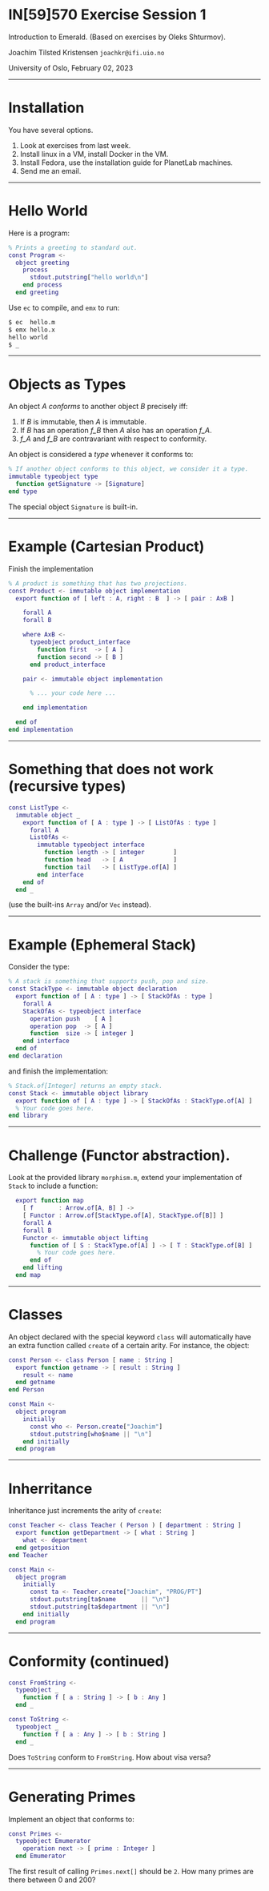 
# IN[59]570 Exercise Session 1

Introduction to Emerald.
(Based on exercises by Oleks Shturmov).

Joachim Tilsted Kristensen
`joachkr@ifi.uio.no`

University of Oslo,
February 02, 2023

---

# Installation

You have several options.

1. Look at exercises from last week.
2. Install linux in a VM, install Docker in the VM.
3. Install Fedora, use the installation guide for PlanetLab machines.
4. Send me an email.

---

# Hello World

Here is a program:

```matlab
% Prints a greeting to standard out.
const Program <-
  object greeting
    process
      stdout.putstring["hello world\n"]
    end process
  end greeting
```

Use `ec` to compile, and `emx` to run:

```bash
$ ec  hello.m
$ emx hello.x
hello world
$ _
```

---

# Objects as Types

An object *A* _conforms_ to another object *B* precisely iff:
1. If *B* is immutable, then *A* is immutable.
2. If *B* has an operation *f_B* then *A* also has an operation *f_A*.
3. *f_A* and *f_B* are contravariant with respect to conformity.

An object is considered a _type_ whenever it conforms to:

```matlab
% If another object conforms to this object, we consider it a type.
immutable typeobject type
  function getSignature -> [Signature]
end type
```

The special object `Signature` is built-in.

---

# Example (Cartesian Product)

Finish the implementation

```matlab
% A product is something that has two projections.
const Product <- immutable object implementation
  export function of [ left : A, right : B  ] -> [ pair : AxB ]

    forall A
    forall B

    where AxB <-
      typeobject product_interface
        function first  -> [ A ]
        function second -> [ B ]
      end product_interface

    pair <- immutable object implementation

      % ... your code here ...

    end implementation

  end of
end implementation
```

---

# Something that does not work (recursive types)

```matlab
const ListType <-
  immutable object _
    export function of [ A : type ] -> [ ListOfAs : type ]
      forall A
      ListOfAs <-
        immutable typeobject interface
          function length -> [ integer        ]
          function head   -> [ A              ]
          function tail   -> [ ListType.of[A] ]
        end interface
    end of
  end _
```

(use the built-ins `Array` and/or `Vec` instead).

---

# Example (Ephemeral Stack)

Consider the type:

```matlab
% A stack is something that supports push, pop and size.
const StackType <- immutable object declaration
  export function of [ A : type ] -> [ StackOfAs : type ]
    forall A
    StackOfAs <- typeobject interface
      operation push    [ A ]
      operation pop  -> [ A ]
      function  size -> [ integer ]
    end interface
  end of
end declaration
```

and finish the implementation:

```matlab
% Stack.of[Integer] returns an empty stack.
const Stack <- immutable object library
  export function of [ A : type ] -> [ StackOfAs : StackType.of[A] ]
  % Your code goes here.
end library
```

---

# Challenge (Functor abstraction).

Look at the provided library `morphism.m`, extend your implementation of
`Stack` to include a function:

```matlab
  export function map
    [ f       : Arrow.of[A, B] ] ->
    [ Functor : Arrow.of[StackType.of[A], StackType.of[B]] ]
    forall A
    forall B
    Functor <- immutable object lifting
      function of [ S : StackType.of[A] ] -> [ T : StackType.of[B] ]
        % Your code goes here.
      end of
    end lifting
  end map
```

---

# Classes

An object declared with the special keyword `class` will automatically have
an extra function called `create` of a certain arity. For instance, the
object:

```matlab
const Person <- class Person [ name : String ]
  export function getname -> [ result : String ]
    result <- name
  end getname
end Person

const Main <-
  object program
    initially
      const who <- Person.create["Joachim"]
      stdout.putstring[who$name || "\n"]
    end initially
  end program
```

---

# Inherritance

Inheritance just increments the arity of `create`:

```matlab
const Teacher <- class Teacher ( Person ) [ department : String ]
  export function getDepartment -> [ what : String ]
    what <- department
  end getposition
end Teacher

const Main <-
  object program
    initially
      const ta <- Teacher.create["Joachim", "PROG/PT"]
      stdout.putstring[ta$name       || "\n"]
      stdout.putstring[ta$department || "\n"]
    end initially
  end program
```

---

# Conformity (continued)

```matlab
const FromString <-
  typeobject _
    function f [ a : String ] -> [ b : Any ]
  end _

const ToString <-
  typeobject _
    function f [ a : Any ] -> [ b : String ]
  end _
```

Does `ToString` conform to `FromString`.
How about visa versa?

---

# Generating Primes

Implement an object that conforms to:

```matlab
const Primes <-
  typeobject Emumerator
    operation next -> [ prime : Integer ]
  end Emumerator
```

The first result of calling `Primes.next[]` should be `2`.
How many primes are there between 0 and 200?
